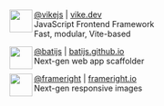 ##### 

[<img src="https://vike.dev/vike-readme.svg" align="left" width="40">](https://github.com/vikejs/vike)

[@vikejs](https://github.com/vikejs/vike) | [vike.dev](https://vike.dev/)
<br />
JavaScript Frontend Framework
<br />
Fast, modular, Vite-based

[<img src="https://raw.githubusercontent.com/batijs/bati/main/website/assets/logo.svg" align="left" width="40">](https://github.com/batijs/bati)

[@batijs](https://github.com/batijs/bati) | [batijs.github.io](https://batijs.github.io/)
<br />
Next-gen web app scaffolder

[<img src="https://avatars.githubusercontent.com/u/35964478?s=200&v=4" align="left" width="40">](https://github.com/Frameright/react-image-display-control)

[@frameright](https://github.com/Frameright/react-image-display-control) | [frameright.io](https://docs.frameright.io/)
<br />
Next-gen responsive images
